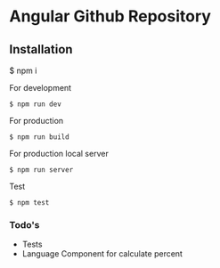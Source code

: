 # Angular Github Repository

## Installation

$ npm i

For development

```
$ npm run dev
```

For production

```
$ npm run build
```

For production local server

```
$ npm run server
```

Test

```
$ npm test
```

### Todo's

- Tests
- Language Component for calculate percent
